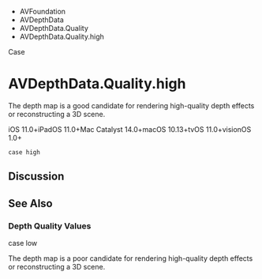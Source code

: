 

- AVFoundation
- AVDepthData
- AVDepthData.Quality
-  AVDepthData.Quality.high 

Case

# AVDepthData.Quality.high

The depth map is a good candidate for rendering high-quality depth effects or reconstructing a 3D scene.

iOS 11.0+iPadOS 11.0+Mac Catalyst 14.0+macOS 10.13+tvOS 11.0+visionOS 1.0+

``` source
case high
```

## Discussion

## See Also

### Depth Quality Values

case low

The depth map is a poor candidate for rendering high-quality depth effects or reconstructing a 3D scene.

